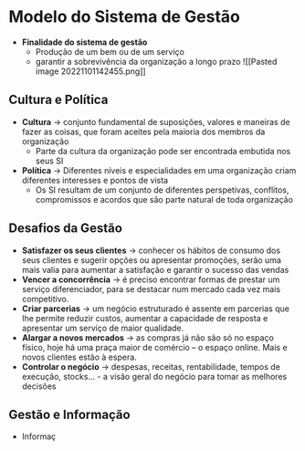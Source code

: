 # Modelo do Sistema de Gestão
- **Finalidade do sistema de gestão**
	- Produção de um bem ou de um serviço
	- garantir a sobrevivência da organização a longo prazo
![[Pasted image 20221101142455.png]]

## Cultura e Política
- **Cultura** -> conjunto fundamental de suposições, valores e maneiras de fazer as coisas, que foram aceites pela maioria dos membros da organização
	- Parte da cultura da organização pode ser encontrada embutida nos seus SI
- **Política** -> Diferentes níveis e especialidades em uma organização criam diferentes interesses e pontos de vista
	- Os SI resultam de um conjunto de diferentes perspetivas, conflitos, compromissos e acordos que são parte natural de toda organização

## Desafios da Gestão
- **Satisfazer os seus clientes** -> conhecer os hábitos de consumo dos seus clientes e sugerir opções ou apresentar promoções, serão uma mais valia para aumentar a satisfação e garantir o sucesso das vendas
- **Vencer a concorrência** -> é preciso encontrar formas de prestar um serviço diferenciador, para se destacar num mercado cada vez mais competitivo.
- **Criar parcerias** -> um negócio estruturado é assente em parcerias que lhe permite reduzir custos, aumentar a capacidade de resposta e apresentar um serviço de maior qualidade.
- **Alargar a novos mercados** -> as compras já não são só no espaço físico, hoje há uma praça maior de comércio – o espaço online. Mais e novos clientes estão à espera.
- **Controlar o negócio** -> despesas, receitas, rentabilidade, tempos de execução, stocks... - a visão geral do negócio para tomar as melhores decisões

## Gestão e Informação
- Informaç